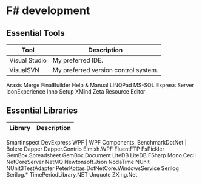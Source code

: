 # F# development

## Essential Tools

Tool | Description
---- | -----------
Visual Studio | My preferred IDE.
VisualSVN | My preferred version control system.
Araxis Merge
FinalBuilder
Help & Manual
LINQPad
MS-SQL Express Server
IconExperience
Inno Setup
XMind
Zeta Resource Editor

## Essential Libraries
Library | Description
------- | -----------
SmartInspect
DevExpress WPF | WPF Components.
BenchmarkDotNet |
Bolero
Dapper
Dapper.Contrib
Elmish.WPF
FluentFTP
FsPickler
GemBox.Spreadsheet
GemBox.Document
LiteDB
LiteDB.FSharp
Mono.Cecil
NetCoreServer
NetMQ
Newtonsoft.Json
NodaTime
NUnit
NUnit3TestAdapter
PeterKottas.DotNetCore.WindowsService
Serilog
Serilog.*
TimePeriodLibrary.NET
Unquote
ZXing.Net
